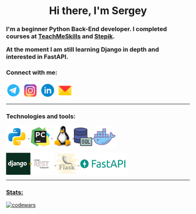 <h1 align="center">Hi there, I'm Sergey </h1>
<h3 align="left">I'm a beginner Python Back-End developer. I completed courses at <a href="https://teachmeskills.by/">TeachMeSkills</a> and <a href="https://stepik.org/">Stepik</a>.<p>At the moment I am still learning Django in depth and interested in FastAPI.</h3> 


### Connect with me:
<p align="left">
<a href="https://t.me/kardashq"><img align="center" src="icons/telegram.png" alt="Telegram" height="40" width="40" /></a>
<a href="https://www.instagram.com/kardashq/"><img align="center" src="icons/instagram.png" alt="instagram" height="45" width="45" /></a>
<a href="https://www.linkedin.com/in/kardashq/"><img align="center" src="icons/linkedin.png" alt="Linkedin" height="42" width="42" /></a>
<a href="mailto:kardashq@yandex.ru"><img align="center" src="icons/Yandex_Mail.png" alt="Mail" height="45" width="45" /></a>
  
---

### Technologies and tools:
<p align="left">
<a href="https://www.python.org/"><img align="center" src="icons/icons8-питон-240.png" alt="python" height="60" width="60" />
<a href="https://www.jetbrains.com/pycharm/"><img align="center" src="icons/icons8-pycharm-240.png" alt="pycharm" height="60" width="60" />
<a href="https://www.linux.org/"><img align="center" src="icons/LINUX-LOGO.png" alt="kardashq" height="60" width="54" />
<a href="https://ru.wikipedia.org/wiki/SQL"><img align="center" src="icons/sql1.png" alt="sql" height="50" width="50" />
<a href="https://www.docker.com/"><img align="center" src="icons/docker.png" alt="docker" height="60" width="60" />
<p align="left">
<a href="https://www.django-rest-framework.org/"><img align="center" src="icons/djDRF.png" alt="DRF" height="60" width="133" />
<a href="https://flask.palletsprojects.com/"><img align="center" src="icons/FLASK.png" alt="flask" height="60" width="60" />  
<a href="https://fastapi.tiangolo.com/"><img align="center" src="icons/fastapi1.png" alt="kardashq" height="60" width="130" />

---
### Stats:
  
![codewars](https://www.codewars.com/users/Kardashq/badges/small)
  
